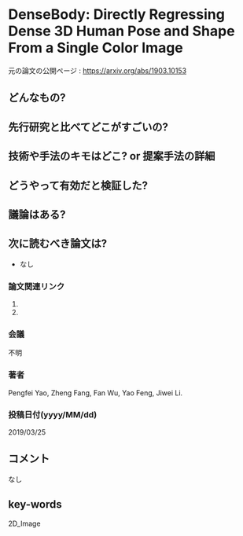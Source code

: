 # DenseBody: Directly Regressing Dense 3D Human Pose and Shape From a Single Color Image

元の論文の公開ページ : https://arxiv.org/abs/1903.10153

## どんなもの?

## 先行研究と比べてどこがすごいの?

## 技術や手法のキモはどこ? or 提案手法の詳細

## どうやって有効だと検証した?

## 議論はある?

## 次に読むべき論文は?
- なし

### 論文関連リンク
1.
2.

### 会議
不明

### 著者
Pengfei Yao, Zheng Fang, Fan Wu, Yao Feng, Jiwei Li.

### 投稿日付(yyyy/MM/dd)
2019/03/25

## コメント
なし

## key-words
2D_Image